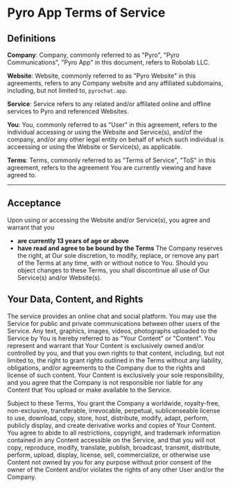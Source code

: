 # Pyro App Terms of Service

## Definitions
**Company**: Company, commonly referred to as "Pyro", "Pyro Communications", "Pyro App" in this document, refers to Robolab LLC.

**Website**: Website, commonly referred to as "Pyro Website" in this agreements, refers to any Company website and any affiliated subdomains, including, but not limited to, `pyrochat.app`.

**Service**: Service refers to any related and/or affilated online and offline services to Pyro and referenced Websites.

**You**: You, commonly referred to as "User" in this agreement, refers to the individual accessing or using the Website and Service(s), and/of the company, and/or any other legal entity on behalf of which such individual is acceessing or using the Website or Service(s), as applicable.

**Terms**: Terms, commonly referred to as "Terms of Service", "ToS" in this agreement, refers to the agreement You are currently viewing and have agreed to.

***
## Acceptance
Upon using or accessing the Website and/or Service(s), you agree and warrant that you
- **are currently 13 years of age or above**
- **have read and agree to be bound by the Terms**
The Company reserves the right, at Our sole discretion, to modify, replace, or remove any part of the Terms at any time, with or without notice to You. Should you object changes to these Terms, you shall discontinue all use of Our Service(s) and/or Website(s).

## Your Data, Content, and Rights
The service provides an online chat and social platform. You may use the Service for public and private communications between other users of the Service. Any text, graphics, images, videos, photographs uploaded to the Service by You is hereby referred to as "Your Content" or "Content". You represent and warrant that Your Content is exclusively owned and/or controlled by you, and that you own rights to that content, including, but not limited to, the right to grant rights outlined in the Terms without any liability, obligations, and/or agreements to the Company due to the rights and license of such content. Your Content is exclusively your sole responsibility, and you agree that the Company is not responsible nor liable for any Content that You upload or make available to the Service.

Subject to these Terms, You grant the Company a worldwide, royalty-free, non-exclusive, transferable, irrevocable, perpetual, sublicenseable license to use, download, copy, store, host, distribute, modify, adapt, perform, publicly display, and create derivative works and copies of Your Content. You agree to abide to all restrictions, copyright, and trademark information contained in any Content accessible on the Service, and that you will not copy, reproduce, modify, translate, publish, broadcast, transmit, distribute, perform, upload, display, license, sell, commercialize, or otherwise use Content not owned by you for any purpose without prior consent of the owner of the Content and/or violates the rights of any other User and/or the Company.

